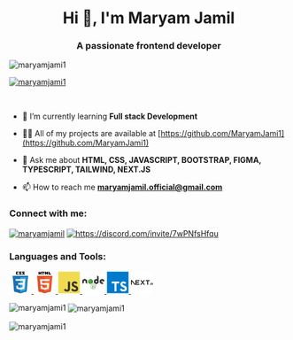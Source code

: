 <h1 align="center">Hi 👋, I'm Maryam Jamil</h1>
<h3 align="center">A passionate frontend developer</h3>

<p align="left"> <img src="https://komarev.com/ghpvc/?username=maryamjami1&label=Profile%20views&color=0e75b6&style=flat" alt="maryamjami1" /> </p>


<p align="left"> <a href="https://github.com/ryo-ma/github-profile-trophy"><img src="https://github-profile-trophy.vercel.app/?username=maryamjami1" alt="maryamjami1" (https://github.com/ryo-ma/github-profile-trophy)
 /></a> </p>

<p align="left"> <a href="https://twitter.com/" target="blank"><img src="https://img.shields.io/twitter/follow/?logo=twitter&style=for-the-badge" alt="" /></a> </p>

- 🌱 I’m currently learning **Full stack Development**

- 👨‍💻 All of my projects are available at [https://github.com/MaryamJami1](https://github.com/MaryamJami1)

- 💬 Ask me about **HTML, CSS, JAVASCRIPT, BOOTSTRAP, FIGMA, TYPESCRIPT, TAILWIND, NEXT.JS**

- 📫 How to reach me **maryamjamil.official@gmail.com**

<h3 align="left">Connect with me:</h3>
<p align="left">
<a href="https://linkedin.com/in/maryamjamil" target="blank"><img align="center" src="https://raw.githubusercontent.com/rahuldkjain/github-profile-readme-generator/master/src/images/icons/Social/linked-in-alt.svg" alt="maryamjamil" height="30" width="40" /></a>
<a href="https://discord.gg/https://discord.com/invite/7wPNfsHfqu" target="blank"><img align="center" src="https://raw.githubusercontent.com/rahuldkjain/github-profile-readme-generator/master/src/images/icons/Social/discord.svg" alt="https://discord.com/invite/7wPNfsHfqu" height="30" width="40" /></a>
</p>

<h3 align="left">Languages and Tools:</h3>
<p align="left"> 
  <a href="https://www.w3schools.com/css/" target="_blank" rel="noreferrer"> 
    <img src="https://raw.githubusercontent.com/devicons/devicon/master/icons/css3/css3-original-wordmark.svg" alt="css3" width="40" height="40"/> 
  </a> 
  <a href="https://www.w3.org/html/" target="_blank" rel="noreferrer"> 
    <img src="https://raw.githubusercontent.com/devicons/devicon/master/icons/html5/html5-original-wordmark.svg" alt="html5" width="40" height="40"/> 
  </a> 
  <a href="https://developer.mozilla.org/en-US/docs/Web/JavaScript" target="_blank" rel="noreferrer"> 
    <img src="https://raw.githubusercontent.com/devicons/devicon/master/icons/javascript/javascript-original.svg" alt="javascript" width="40" height="40"/> 
  </a> 
  <a href="https://nodejs.org" target="_blank" rel="noreferrer"> 
    <img src="https://raw.githubusercontent.com/devicons/devicon/master/icons/nodejs/nodejs-original-wordmark.svg" alt="nodejs" width="40" height="40"/> 
  </a> 
  <a href="https://www.typescriptlang.org/" target="_blank" rel="noreferrer"> 
    <img src="https://raw.githubusercontent.com/devicons/devicon/master/icons/typescript/typescript-original.svg" alt="typescript" width="40" height="40"/> 
  </a> 
  <a href="https://nextjs.org/" target="_blank" rel="noreferrer"> 
    <img src="https://raw.githubusercontent.com/devicons/devicon/master/icons/nextjs/nextjs-original-wordmark.svg" alt="next.js" width="40" height="40"/> 
  </a>
</p>

<p><img align="left" src="https://github-readme-stats.vercel.app/api/top-langs?username=maryamjami1&show_icons=true&locale=en&layout=compact" alt="maryamjami1" /></p>

<p>&nbsp;<img align="center" src="https://github-readme-stats.vercel.app/api?username=maryamjami1&show_icons=true&locale=en" alt="maryamjami1" /></p>

<p><img align="center" src="https://github-readme-streak-stats.herokuapp.com/?user=maryamjami1&" alt="maryamjami1" /></p>

</div>

###

###

<br clear="both">

###
